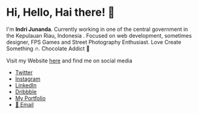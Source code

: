 # Hi, Hello, Hai there! 👋

I'm **Indri Junanda**. Currently working in one of the central government in the Kepulauan Riau, Indonesia . Focused on web development, sometimes designer, FPS Games and Street Photography Enthusiast. Love Create Something 🔥. Chocolate Addict 🍫

Visit my Website [here](//indrijunanda.gitlab.io/) and find me on social media

- [Twitter](//twitter.com/indrijunanda/)
- [Instagram](//instagram.com/indrijunanda/)
- [LinkedIn](//www.linkedin.com/in/indrijunanda/)
- [Dribbble](//dribbble.com/indrijunanda)
- [My Portfolio](//indrijunanda.gitlab.io/portfolio.html)
- [📧 Email](mailto:ind.junanda@gmail.com)

